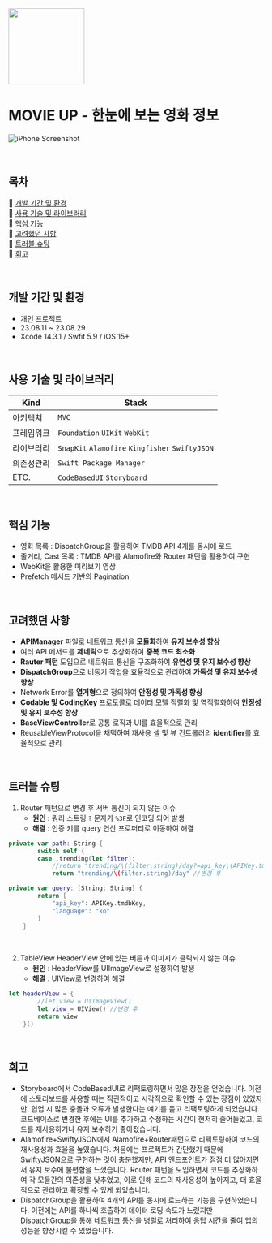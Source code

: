<img src="https://github.com/sojin-p/GoorumMode/assets/140357450/42691454-9458-495c-a128-7d0876513eb9" width="150" height="150"/>  

# MOVIE UP - 한눈에 보는 영화 정보
![iPhone Screenshot](https://github.com/sojin-p/MovieUp/assets/140357450/f3a16d79-2941-455d-8eae-c73ef12bfa39)  

<Br>

## 목차
:link: [개발 기간 및 환경](#개발-기간-및-환경)  
:link: [사용 기술 및 라이브러리](#사용-기술-및-라이브러리)  
:link: [핵심 기능](#핵심-기능)  
:link: [고려했던 사항](#고려했던-사항)  
:link: [트러블 슈팅](#트러블-슈팅)  
:link: [회고](#회고)  

<Br>

## 개발 기간 및 환경
- 개인 프로젝트
- 23.08.11 ~ 23.08.29
- Xcode 14.3.1 / Swfit 5.9 / iOS 15+
 
<Br>

## 사용 기술 및 라이브러리
| Kind         | Stack                                        |
| ------------ | -------------------------------------------- |
| 아키텍쳐     | `MVC`                                          |
| 프레임워크   | `Foundation` `UIKit` `WebKit`                   |
| 라이브러리   | `SnapKit` `Alamofire` `Kingfisher` `SwiftyJSON` |
| 의존성관리   | `Swift Package Manager`                         |
| ETC.         | `CodeBasedUI` `Storyboard`                   |  

<Br>

## 핵심 기능
- 영화 목록 : DispatchGroup을 활용하여 TMDB API 4개를 동시에 로드
- 줄거리, Cast 목록 : TMDB API를 Alamofire와 Router 패턴을 활용하여 구현
- WebKit을 활용한 미리보기 영상
- Prefetch 메서드 기반의 Pagination

<Br>

## 고려했던 사항
   - **APIManager** 파일로 네트워크 통신을 **모듈화**하여 **유지 보수성 향상**
   - 여러 API 메서드를 **제네릭**으로 추상화하여 **중복 코드 최소화**
   - **Rauter 패턴** 도입으로 네트워크 통신을 구조화하여 **유연성 및 유지 보수성 향상**
   - **DispatchGroup**으로 비동기 작업을 효율적으로 관리하여 **가독성 및 유지 보수성 향상**
   - Network Error를 **열거형**으로 정의하여 **안정성 및 가독성 향상**
   - **Codable 및 CodingKey** 프로토콜로 데이터 모델 직렬화 및 역직렬화하여 **안정성 및 유지 보수성 향상**
   - **BaseViewController**로 공통 로직과 UI를 효율적으로 관리
   -  ReusableViewProtocol을 채택하여 재사용 셀 및 뷰 컨트롤러의  **identifier**를 효율적으로 관리

<Br>

## 트러블 슈팅
1. Router 패턴으로 변경 후 서버 통신이 되지 않는 이슈
   - **원인** : 쿼리 스트링 `?` 문자가 `%3F`로 인코딩 되어 발생
   - **해결** : 인증 키를 query 연산 프로퍼티로 이동하여 해결
```swift
private var path: String {
        switch self {
        case .trending(let filter):
            //return "trending/\(filter.string)/day?=api_key\(APIKey.tmdbKey)"
            return "trending/\(filter.string)/day" //변경 후
```
```swift
private var query: [String: String] {
        return [
            "api_key": APIKey.tmdbKey,
            "language": "ko"
        ]
    }
```
<Br>

2. TableView HeaderView 안에 있는 버튼과 이미지가 클릭되지 않는 이슈
   - **원인** : HeaderView를 UIImageView로 설정하여 발생
   - **해결** : UIView로 변경하여 해결  
   
```swift
let headerView = {
        //let view = UIImageView()
        let view = UIView() //변경 후
        return view
    }()
```

<Br>

## 회고
- Storyboard에서 CodeBasedUI로 리팩토링하면서 많은 장점을 얻었습니다. 이전에 스토리보드를 사용할 때는 직관적이고 시각적으로 확인할 수 있는 장점이 있었지만, 협업 시 많은 충돌과 오류가 발생한다는 얘기를 듣고 리팩토링하게 되었습니다. 코드베이스로 변경한 후에는 UI를 추가하고 수정하는 시간이 현저히 줄어들었고, 코드를 재사용하거나 유지 보수하기 좋아졌습니다.
- Alamofire+SwiftyJSON에서 Alamofire+Router패턴으로 리팩토링하여 코드의 재사용성과 효율을 높였습니다. 처음에는 프로젝트가 간단했기 때문에 SwiftyJSON으로 구현하는 것이 충분했지만, API 엔드포인트가 점점 더 많아지면서 유지 보수에 불편함을 느꼈습니다. Router 패턴을 도입하면서 코드를 추상화하여 각 모듈간의 의존성을 낮추었고, 이로 인해 코드의 재사용성이 높아지고, 더 효율적으로 관리하고 확장할 수 있게 되었습니다.
- DispatchGroup을 활용하여 4개의 API를 동시에 로드하는 기능을 구현하였습니다. 이전에는 API를 하나씩 호출하여 데이터 로딩 속도가 느렸지만 DispatchGroup을 통해 네트워크 통신을 병렬로 처리하여 응답 시간을 줄여 앱의 성능을 향상시킬 수 있었습니다.

